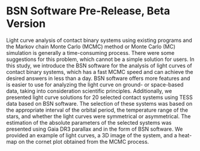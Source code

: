 # BSN Software Pre-Release, Beta Version

Light curve analysis of contact binary systems using existing programs and the Markov chain Monte Carlo (MCMC) method
or Monte Carlo (MC) simulation is generally a time-consuming process. There were some suggestions for this problem, which
cannot be a simple solution for users. In this study, we introduce the BSN software for the analysis of light curves of contact
binary systems, which has a fast MCMC speed and can achieve the desired answers in less than a day. BSN software offers more
features and is easier to use for analyzing the light curve on ground- or space-based data, taking into consideration scientific
principles. Additionally, we presented light curve solutions for 20 selected contact systems using TESS data based on BSN
software. The selection of these systems was based on the appropriate interval of the orbital period, the temperature range of the
stars, and whether the light curves were symmetrical or asymmetrical. The estimation of the absolute parameters of the selected
systems was presented using Gaia DR3 parallax and in the form of BSN software. We provided an example of light curves, a 3D
image of the system, and a heat-map on the cornet plot obtained from the MCMC process. 
